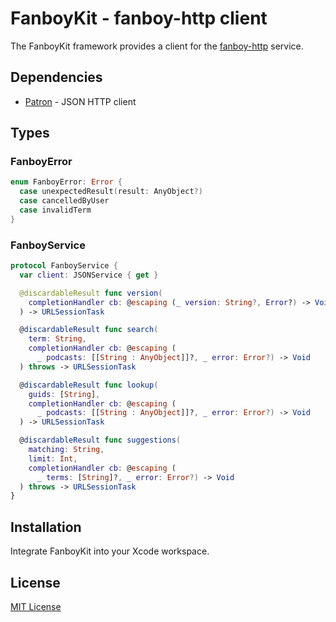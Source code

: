 # FanboyKit - fanboy-http client

The FanboyKit framework provides a client for the [fanboy-http](https://github.com/michaelnisi/fanboy-http) service.

## Dependencies

- [Patron](https://github.com/michaelnisi/patron) - JSON HTTP client

## Types

### FanboyError

```swift
enum FanboyError: Error {
  case unexpectedResult(result: AnyObject?)
  case cancelledByUser
  case invalidTerm
}
```

### FanboyService

```swift
protocol FanboyService {
  var client: JSONService { get }

  @discardableResult func version(
    completionHandler cb: @escaping (_ version: String?, Error?) -> Void
  ) -> URLSessionTask

  @discardableResult func search(
    term: String,
    completionHandler cb: @escaping (
      _ podcasts: [[String : AnyObject]]?, _ error: Error?) -> Void
  ) throws -> URLSessionTask

  @discardableResult func lookup(
    guids: [String],
    completionHandler cb: @escaping (
      _ podcasts: [[String : AnyObject]]?, _ error: Error?) -> Void
  ) -> URLSessionTask

  @discardableResult func suggestions(
    matching: String,
    limit: Int,
    completionHandler cb: @escaping (
      _ terms: [String]?, _ error: Error?) -> Void
  ) throws -> URLSessionTask
}
```

## Installation

Integrate FanboyKit into your Xcode workspace.

## License

[MIT License](https://github.com/michaelnisi/fanboy-kit/blob/master/LICENSE)
